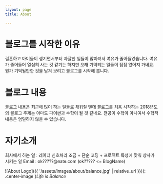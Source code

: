 ```yaml
---
layout: page 
title: About

---
```


# 블로그를 시작한 이유
결혼하고 아이들이 생기면서부터 자잘한 일들이 많아져서 여유가 줄어들었습니다.
여유가 줄어들어 열심히 사는 것 같기는 하지만 오래 기억되는 일들이 점점 없어져 가네요.
뭔가 기억될만한 것을 남겨 보려고 블로그를 시작해 봅니다.

# 블로그 내용
블로그 내용은 최근에 많이 하는 일들로 채워질 텐데 블로그를 처음 시작하는 
2018년도의 블로그 주제는 아마도 파이썬과 수학이 될 것 같네요.
전공이 수학이 아니여서 수학적 내용은 엄밀하지 않을 수 있습니다.

# 자기소개
회사에서 하는 일 : 레이더 신호처리 조금 + 단순 코딩 + 프로젝트 특성에 맞춰 상사가 시키는 일
Email : ok?????@nate.com (ok????? <= BlogName)


![About Logo]({{ '/assets/images/about/balance.jpg' | relative_url }}){: .center-image }*Life is Balance*